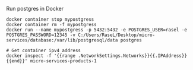 

Run postgres in Docker

```shell
docker container stop mypostgress
docker container rm -f mypostgress
docker run --name mypostgress -p 5432:5432 -e POSTGRES_USER=rasel -e POSTGRES_PASSWORD=12345 -v C:/Users/RaseL/Desktop/micro-services/database:/var/lib/postgresql/data postgres

```


[//]: # (docker run -d --name nginx-container --network my-network -p 80:80 my-nginx2)



```shell
# Get container ipv4 address
docker inspect -f '{{range .NetworkSettings.Networks}}{{.IPAddress}}{{end}}' micro-services-products-1

```
